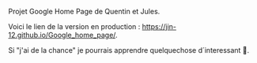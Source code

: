Projet Google Home Page de Quentin et Jules.

Voici le lien de la version en production : https://jin-12.github.io/Google_home_page/.

Si "j'ai de la chance" je pourrais apprendre quelquechose d´interessant .
